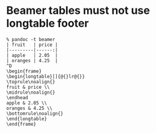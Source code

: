 # Beamer tables must not use longtable footer
```
% pandoc -t beamer
| fruit   | price |
|---------|------:|
| apple   | 2.05  |
| oranges | 4.25  |
^D
\begin{frame}
\begin{longtable}[]{@{}lr@{}}
\toprule\noalign{}
fruit & price \\
\midrule\noalign{}
\endhead
apple & 2.05 \\
oranges & 4.25 \\
\bottomrule\noalign{}
\end{longtable}
\end{frame}
```
